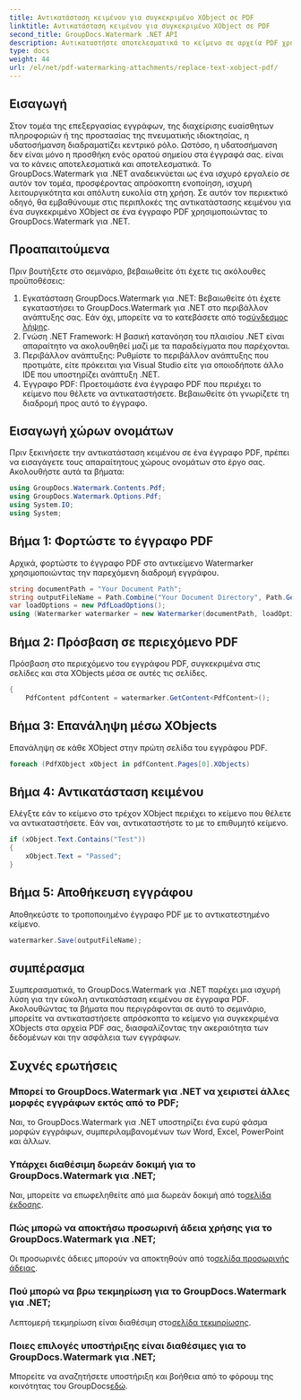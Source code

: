 ```yaml
---
title: Αντικατάσταση κειμένου για συγκεκριμένο XObject σε PDF
linktitle: Αντικατάσταση κειμένου για συγκεκριμένο XObject σε PDF
second_title: GroupDocs.Watermark .NET API
description: Αντικαταστήστε αποτελεσματικά το κείμενο σε αρχεία PDF χρησιμοποιώντας GroupDocs.Watermark για .NET. Ενσωματώστε απρόσκοπτα το υδατογράφημα στις εφαρμογές σας .NET.
type: docs
weight: 44
url: /el/net/pdf-watermarking-attachments/replace-text-xobject-pdf/
---
```

## Εισαγωγή
Στον τομέα της επεξεργασίας εγγράφων, της διαχείρισης ευαίσθητων πληροφοριών ή της προστασίας της πνευματικής ιδιοκτησίας, η υδατοσήμανση διαδραματίζει κεντρικό ρόλο. Ωστόσο, η υδατοσήμανση δεν είναι μόνο η προσθήκη ενός ορατού σημείου στα έγγραφά σας. είναι να το κάνεις αποτελεσματικά και αποτελεσματικά. Το GroupDocs.Watermark για .NET αναδεικνύεται ως ένα ισχυρό εργαλείο σε αυτόν τον τομέα, προσφέροντας απρόσκοπτη ενοποίηση, ισχυρή λειτουργικότητα και απόλυτη ευκολία στη χρήση. Σε αυτόν τον περιεκτικό οδηγό, θα εμβαθύνουμε στις περιπλοκές της αντικατάστασης κειμένου για ένα συγκεκριμένο XObject σε ένα έγγραφο PDF χρησιμοποιώντας το GroupDocs.Watermark για .NET.
## Προαπαιτούμενα
Πριν βουτήξετε στο σεμινάριο, βεβαιωθείτε ότι έχετε τις ακόλουθες προϋποθέσεις:
1.  Εγκατάσταση GroupDocs.Watermark για .NET: Βεβαιωθείτε ότι έχετε εγκαταστήσει το GroupDocs.Watermark για .NET στο περιβάλλον ανάπτυξης σας. Εάν όχι, μπορείτε να το κατεβάσετε από το[σύνδεσμος λήψης](https://releases.groupdocs.com/Watermark/net/).
2. Γνώση .NET Framework: Η βασική κατανόηση του πλαισίου .NET είναι απαραίτητο να ακολουθηθεί μαζί με τα παραδείγματα που παρέχονται.
3. Περιβάλλον ανάπτυξης: Ρυθμίστε το περιβάλλον ανάπτυξης που προτιμάτε, είτε πρόκειται για Visual Studio είτε για οποιοδήποτε άλλο IDE που υποστηρίζει ανάπτυξη .NET.
4. Έγγραφο PDF: Προετοιμάστε ένα έγγραφο PDF που περιέχει το κείμενο που θέλετε να αντικαταστήσετε. Βεβαιωθείτε ότι γνωρίζετε τη διαδρομή προς αυτό το έγγραφο.

## Εισαγωγή χώρων ονομάτων
Πριν ξεκινήσετε την αντικατάσταση κειμένου σε ένα έγγραφο PDF, πρέπει να εισαγάγετε τους απαραίτητους χώρους ονομάτων στο έργο σας. Ακολουθήστε αυτά τα βήματα:

```csharp
using GroupDocs.Watermark.Contents.Pdf;
using GroupDocs.Watermark.Options.Pdf;
using System.IO;
using System;
```
## Βήμα 1: Φορτώστε το έγγραφο PDF
Αρχικά, φορτώστε το έγγραφο PDF στο αντικείμενο Watermarker χρησιμοποιώντας την παρεχόμενη διαδρομή εγγράφου.
```csharp
string documentPath = "Your Document Path";
string outputFileName = Path.Combine("Your Document Directory", Path.GetFileName(documentPath));
var loadOptions = new PdfLoadOptions();
using (Watermarker watermarker = new Watermarker(documentPath, loadOptions))
```
## Βήμα 2: Πρόσβαση σε περιεχόμενο PDF
Πρόσβαση στο περιεχόμενο του εγγράφου PDF, συγκεκριμένα στις σελίδες και στα XObjects μέσα σε αυτές τις σελίδες.
```csharp
{
    PdfContent pdfContent = watermarker.GetContent<PdfContent>();
```
## Βήμα 3: Επανάληψη μέσω XObjects
Επανάληψη σε κάθε XObject στην πρώτη σελίδα του εγγράφου PDF.
```csharp
foreach (PdfXObject xObject in pdfContent.Pages[0].XObjects)
```
## Βήμα 4: Αντικατάσταση κειμένου
Ελέγξτε εάν το κείμενο στο τρέχον XObject περιέχει το κείμενο που θέλετε να αντικαταστήσετε. Εάν ναι, αντικαταστήστε το με το επιθυμητό κείμενο.
```csharp
if (xObject.Text.Contains("Test"))
{
    xObject.Text = "Passed";
}
```
## Βήμα 5: Αποθήκευση εγγράφου
Αποθηκεύστε το τροποποιημένο έγγραφο PDF με το αντικατεστημένο κείμενο.
```csharp
watermarker.Save(outputFileName);
```

## συμπέρασμα
Συμπερασματικά, το GroupDocs.Watermark για .NET παρέχει μια ισχυρή λύση για την εύκολη αντικατάσταση κειμένου σε έγγραφα PDF. Ακολουθώντας τα βήματα που περιγράφονται σε αυτό το σεμινάριο, μπορείτε να αντικαταστήσετε απρόσκοπτα το κείμενο για συγκεκριμένα XObjects στα αρχεία PDF σας, διασφαλίζοντας την ακεραιότητα των δεδομένων και την ασφάλεια των εγγράφων.
## Συχνές ερωτήσεις
### Μπορεί το GroupDocs.Watermark για .NET να χειριστεί άλλες μορφές εγγράφων εκτός από το PDF;
Ναι, το GroupDocs.Watermark για .NET υποστηρίζει ένα ευρύ φάσμα μορφών εγγράφων, συμπεριλαμβανομένων των Word, Excel, PowerPoint και άλλων.
### Υπάρχει διαθέσιμη δωρεάν δοκιμή για το GroupDocs.Watermark για .NET;
 Ναι, μπορείτε να επωφεληθείτε από μια δωρεάν δοκιμή από το[σελίδα έκδοσης](https://releases.groupdocs.com/).
### Πώς μπορώ να αποκτήσω προσωρινή άδεια χρήσης για το GroupDocs.Watermark για .NET;
 Οι προσωρινές άδειες μπορούν να αποκτηθούν από το[σελίδα προσωρινής άδειας](https://purchase.groupdocs.com/temporary-license/).
### Πού μπορώ να βρω τεκμηρίωση για το GroupDocs.Watermark για .NET;
 Λεπτομερή τεκμηρίωση είναι διαθέσιμη στο[σελίδα τεκμηρίωσης](https://reference.groupdocs.com/Watermark/net/).
### Ποιες επιλογές υποστήριξης είναι διαθέσιμες για το GroupDocs.Watermark για .NET;
 Μπορείτε να αναζητήσετε υποστήριξη και βοήθεια από το φόρουμ της κοινότητας του GroupDocs[εδώ](https://forum.groupdocs.com/c/watermark/19).